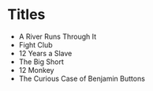 # Titles

* A River Runs Through It
* Fight Club
* 12 Years a Slave
* The Big Short
* 12 Monkey
* The Curious Case of Benjamin Buttons
